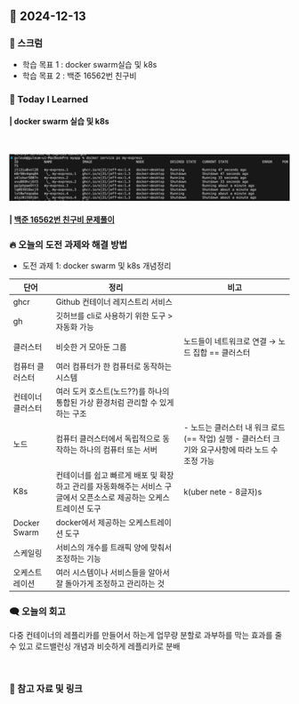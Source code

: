 ## 📆 2024-12-13

### 🔔 스크럼

- 학습 목표 1 : docker swarm실습 및 k8s
- 학습 목표 2 : 백준 16562번 친구비
  <br/>



### 🚀 Today I Learned


#### | docker swarm 실습 및 k8s

<br/>

![alt text](image.png)

#### | [백준 16562번 친구비 문제풀이](https://github.com/availrum/newb/blob/main/friendspay.cpp)

### 🔥 오늘의 도전 과제와 해결 방법

- 도전 과제 1: docker swarm 및 k8s 개념정리
  <br/>

| 단어 | 정리 | 비고 |
| --- | --- | --- |
| ghcr | Github 컨테이너 레지스트리 서비스 |  |
| gh | 깃허브를 cli로 사용하기 위한 도구 > 자동화 가능 |  |
| 클러스터 | 비슷한 거 모아둔 그룹  | 노드들이 네트워크로 연결 → 노드 집합 == 클러스터 |
| 컴퓨터 클러스터 | 여러 컴퓨터가 한 컴퓨터로 동작하는 시스템 |  |
| 컨테이너 클러스터  | 여러 도커 호스트(노드??)를 하나의 통합된 가상 환경처럼 관리할 수 있게 하는 구조 |  |
| 노드 | 컴퓨터 클러스터에서 독립적으로 동작하는 하나의 컴퓨터 또는 서버 | - 노드는 클러스터 내 워크 로드 (== 작업) 실행 - 클러스터 크기와 요구사항에 따라 노드 수 조정 가능 |
| K8s | 컨테이너를 쉽고 빠르게 배포 및 확장하고 관리를 자동화해주는 서비스 구글에서 오픈소스로 제공하는 오케스트레이션 도구 | k(uber nete - 8글자)s  |
| Docker Swarm | docker에서 제공하는 오케스트레이션 도구 |  |
| 스케일링 | 서비스의 개수를 트래픽 양에 맞춰서 조정하는 기능 |  |
| 오케스트레이션 | 여러 시스템이나 서비스들을 알아서 잘 돌아가게 조정하고 관리하는 것 |  |

### 🗨️ 오늘의 회고

<!--
- 오늘의 학습 경험에 대한 자유로운 생각이나 느낀 점을 기록합니다.
- 성공적인 점, 개선해야 할 점, 새롭게 시도하고 싶은 방법 등을 포함할 수 있습니다.-->

다중 컨테이너의 레플리카를 만들어서 하는게 업무량 분할로 과부하를 막는 효과를 줄 수 있고
로드밸런싱 개념과 비슷하게 레플리카로 분배

<br/>


### 📰 참고 자료 및 링크
